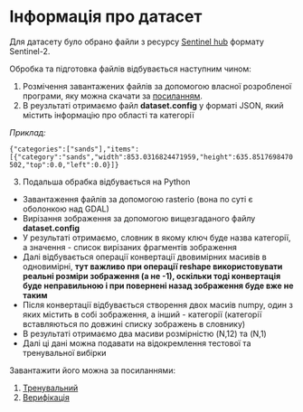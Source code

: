 # Інформація про датасет

Для датасету було обрано файли з ресурсу [Sentinel hub](https://apps.sentinel-hub.com/eo-browser) формату Sentinel-2.

Обробка та підготовка файлів відбувається наступним чином:
1. Розмічення завантажених файлів за допомогою власної розробленої програми, яку можна скачати за [посиланням](https://install.appcenter.ms/users/andrew.petrowski/apps/sentinelimagecropper/distribution_groups/public%20testers).
2. В реузльтаті отримаємо файл **dataset.config** у форматі JSON, який містить інформацію про області та категорії

_Приклад:_

```{"categories":["sands"],"items":[{"category":"sands","width":853.0316824471959,"height":635.8517698470502,"top":0.0,"left":0.0}]}```

3. Подальша обрабка відбувається на Python

- Завантаження файлів за допомогою rasterio (вона по суті є оболонкою над GDAL)
- Вирізання зображення за допомогою вищезгаданого файлу **dataset.config**
- У результаті отримаємо, словник в якому ключ буде назва категорії, а значення - список вирізаних фрагментів зображення
- Далі відбувається операції конвертації двовимірних масивів в одновимірні, **тут важливо при операції reshape використовувати реальні розміри зображення (а не -1), оскільки тоді конвертація буде неправильною і при повернені назад зображення буде вже не таким**
- Після конвертації відбувається створення двох масиів numpy, один з яких містить в собі зображення, а інший - категорії (категорії вставляються по довжині списку зображень в словнику)
- В результаті отримаємо два масиви розмірністю (N,12) та (N,1)
- Далі ці дані можна подавати на відокремлення тестової та тренувальної вибірки

Завантажити його можна за посиланнями:
1. [Тренувальний](https://1drv.ms/u/s!AoIbr-LbEEDPl4gzP90htG7SbrtzAg)
2. [Верифікація](https://1drv.ms/u/s!AoIbr-LbEEDPl4lAoBqgACwFNLq6og?e=DKWVU3)